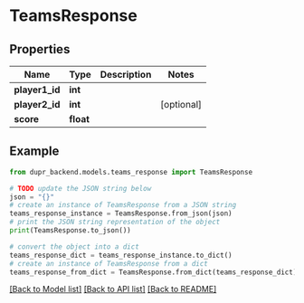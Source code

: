 # TeamsResponse


## Properties

Name | Type | Description | Notes
------------ | ------------- | ------------- | -------------
**player1_id** | **int** |  | 
**player2_id** | **int** |  | [optional] 
**score** | **float** |  | 

## Example

```python
from dupr_backend.models.teams_response import TeamsResponse

# TODO update the JSON string below
json = "{}"
# create an instance of TeamsResponse from a JSON string
teams_response_instance = TeamsResponse.from_json(json)
# print the JSON string representation of the object
print(TeamsResponse.to_json())

# convert the object into a dict
teams_response_dict = teams_response_instance.to_dict()
# create an instance of TeamsResponse from a dict
teams_response_from_dict = TeamsResponse.from_dict(teams_response_dict)
```
[[Back to Model list]](../README.md#documentation-for-models) [[Back to API list]](../README.md#documentation-for-api-endpoints) [[Back to README]](../README.md)


